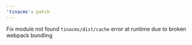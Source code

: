 ```yaml
---
'tinacms': patch
---
```


Fix module not found `tinacms/dist/cache` error at runtime due to broken webpack bundling

